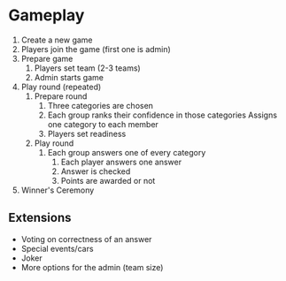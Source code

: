 # Gameplay

1. Create a new game
2. Players join the game (first one is admin)
3. Prepare game
    1. Players set team (2-3 teams)
    2. Admin starts game
4. Play round (repeated)
    1. Prepare round
        1. Three categories are chosen
        2. Each group ranks their confidence in those categories
           Assigns one category to each member
        3. Players set readiness
    2. Play round
        1. Each group answers one of every category
            1. Each player answers one answer
            2. Answer is checked
            3. Points are awarded or not
5. Winner's Ceremony


## Extensions

- Voting on correctness of an answer
- Special events/cars
- Joker
- More options for the admin (team size)
